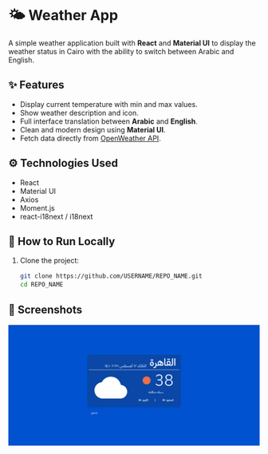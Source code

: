 # 🌤 Weather App

A simple weather application built with **React** and **Material UI** to display the weather status in Cairo with the ability to switch between Arabic and English.

## ✨ Features

- Display current temperature with min and max values.
- Show weather description and icon.
- Full interface translation between **Arabic** and **English**.
- Clean and modern design using **Material UI**.
- Fetch data directly from [OpenWeather API](https://openweathermap.org/).

## ⚙️ Technologies Used

- React
- Material UI
- Axios
- Moment.js
- react-i18next / i18next

## 🔧 How to Run Locally

1. Clone the project:
   ```bash
   git clone https://github.com/USERNAME/REPO_NAME.git
   cd REPO_NAME
   ```

## 📸 Screenshots

![Weather App Screenshot](./screenshots/Screenshot%202025-08-12%20142152.png)
